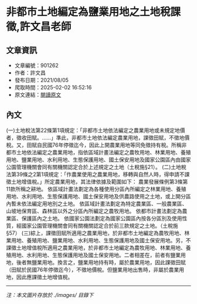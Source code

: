 # 非都市土地編定為鹽業用地之土地稅課徵,許文昌老師

## 文章資訊
- 文章編號：901262
- 作者：許文昌
- 發布日期：2021/08/05
- 爬取時間：2025-02-02 16:52:16
- 原文連結：[閱讀原文](https://real-estate.get.com.tw/Columns/detail.aspx?no=901262)

## 內文
(一)土地稅法第22條第1項規定：「非都市土地依法編定之農業用地或未規定地價者，徵收田賦。……」準此，非都市土地依法編定農業用地，課徵田賦，不徵地價稅。又，田賦自民國76年停徵迄今，因此上開農業用地等同免徵持有稅。所稱非都市土地依法編定之農業用地，指依區域計畫法編定之農牧用地、林業用地、養殖用地、鹽業用地、水利用地、生態保護用地、國土保安用地及國家公園區內由國家公園管理機關會同有關機關認定合於上述規定之土地（土稅施§21）。
(二)土地稅法第39條之2第1項規定：「作農業使用之農業用地，移轉與自然人時，得申請不課徵土地增值稅。」所定農業用地，其法律依據及範圍如下：
農業發展條例第3條第11款所稱之耕地。
依區域計畫法劃定為各種使用分區內所編定之林業用地、養殖用地、水利用地、生態保護用地、國土保安用地及供農路使用之土地，或上開分區內暫未依法編定用地別之土地。
依區域計畫法劃定為特定農業區、一般農業區、山坡地保育區、森林區以外之分區內所編定之農牧用地。
依都市計畫法劃定為農業區、保護區內之土地。
依國家公園法劃定為國家公園區內按各分區別及使用性質，經國家公園管理機關會同有關機關認定合於前三款規定之土地。（土稅施§57）
(三)綜上，課徵田賦所適用之農業用地，於非都市土地編定為農牧用地、林業用地、養殖用地、鹽業用地、水利用地、生態保護用地及國土保安用地。另，不課徵土地增值稅所適用之農業用地，於非都市土地編定為農牧用地、林業用地、養殖用地、水利用地、生態保護用地及國土保安用地。二者相差在，前者有鹽業用地，後者無鹽業用地。換言之，鹽業用地持有時，屬於農業用地，因此課徵田賦（田賦於民國76年停徵迄今），不徵地價稅。但鹽業用地出售時，非屬於農業用地，因此應課徵土地增值稅。

---
*注：本文圖片存放於 ./images/ 目錄下*
